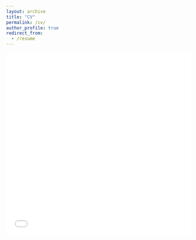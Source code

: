 ```yaml
---
layout: archive
title: "CV"
permalink: /cv/
author_profile: true
redirect_from:
  - /resume
---
```


<iframe src="/files/pdf/ZhangYifanCV.pdf" width="100%" height="500" frameborder="no" border="0" marginwidth="0" marginheight="0"></iframe>


